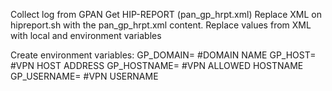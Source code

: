 Collect log from GPAN
Get HIP-REPORT (pan_gp_hrpt.xml)
Replace XML on hipreport.sh with the pan_gp_hrpt.xml content.
Replace values from XML with local and environment variables

Create environment variables:
GP_DOMAIN= #DOMAIN NAME
GP_HOST= #VPN HOST ADDRESS
GP_HOSTNAME= #VPN ALLOWED HOSTNAME
GP_USERNAME= #VPN USERNAME
